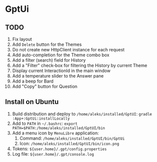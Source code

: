 # GptUi

## TODO

1. Fix layout
2. Add `Delete` button for the Themes
3. Do not create new HttpClient instance for each request
4. Add auto-completion for the Theme combo box
5. Add a filter (search) field for History
6. Add a "Filter" check-box for filtering the History by current Theme
7. Display current InteractionId in the main window
8. Add a temperature slider to the Answer pane
9. Add a beep for Bard
10. Add "Copy" button for Question

## Install on Ubuntu

1. Build distribution and deploy to `/home/aleks/installed/GptUI`: `gradle :App+:GptUi:installLocally`
2. Add to `PATH` in `~/.bashrc`: `export PATH=$PATH:/home/aleks/installed/GptUI/bin`
3. Add a menu icon by `MenuLibre` application:
    1. Command: `/home/aleks/installed/GptUI/bin/GptUi`
    2. Icon: `/home/aleks/installed/GptUI/bin/icon.png`
4. Tokens: `${user.home}/.gpt/config.properties`
5. Log file: `${user.home}/.gpt/console.log`
